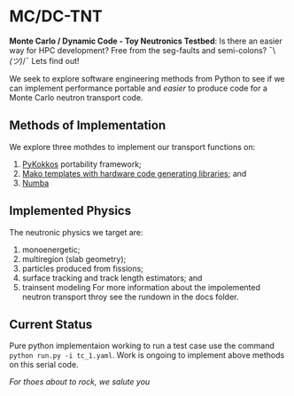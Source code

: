 # MC/DC-TNT
**Monte Carlo / Dynamic Code - Toy Neutronics Testbed**: Is there an easier way for HPC development? Free from the seg-faults and semi-colons? ¯\\_(ツ)_/¯ Lets find out!

We seek to explore software engineering methods from Python to see if we can implement performance portable and *easier* to produce code for a Monte Carlo neutron transport code.

## Methods of Implementation
We explore three mothdes to implement our transport functions on:
1. [PyKokkos](https://github.com/kokkos/pykokkos) portability framework;
2. [Mako templates with hardware code generating libraries](https://github.com/PyFR/PyFR); and
3. [Numba](https://numba.pydata.org/)

## Implemented Physics
The neutronic physics we target are:
1. monoenergetic;
2. multiregion (slab geometry);
3. particles produced from fissions;
4. surface tracking and track length estimators; and
5. trainsent modeling
For more information about the impolemented neutron transport throy see the rundown in the docs folder.

## Current Status
Pure python implementaion working to run a test case use the command `python run.py -i tc_1.yaml`. Work is ongoing to implement above methods on this serial code.

*For thoes about to rock, we salute you*
